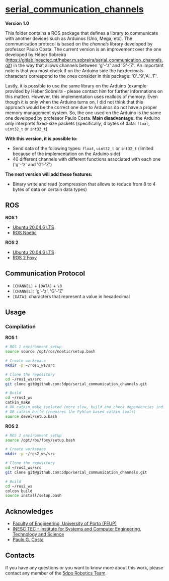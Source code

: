 # [serial_communication_channels](https://github.com/5dpo/serial_communication_channels)

**Version 1.0**

This folder contains a ROS package that defines a library to communicate with
another devices such as Arduinos (Uno, Mega, etc). The communication protocol is
based on the _channels_ library developed by professor Paulo Costa. The current
version is an improvement over the one developed by Héber Sobreira
(https://gitlab.inesctec.pt/heber.m.sobreira/serial_communication_channels.git)
in the way that allows channels between 'g'-'z' and 'G'-'Z'. An important note
is that you must check if on the Arduino side the hexdecimals characters
correspond to the ones consider in this package: '0'..'9','A'..'F'.

Lastly, it is possible to use the same library on the Arduino (example provided
by Héber Sobreira - please contact him for further informations on this matter).
However, this implementation uses reallocs of memory. Even though it is only
when the Arduino turns on, I did not think that this approach would be the
correct one due to Arduinos do not have a proper memory management system. So,
the one used on the Arduino is the same one developed by professor Paulo Costa.
**Main disadvantage:** the Arduino only interprets fixed-size packets
(specifically, 4 bytes of data: `float`, `uint32_t` or `int32_t`).

**With this version, it is possible to:**

- Send data of the following types: `float`, `uint32_t` or `int32_t`
  (limited because of the implementation on the Arduino side)
- 40 different channels with different functions associated with each one
  ('g'-'z' and 'G'-'Z')

**The next version will add these features:**

- Binary write and read (compression that allows to reduce from 8 to 4 bytes of
  data on certain data types)

## ROS

**ROS 1**

- [Ubuntu 20.04.6 LTS](https://releases.ubuntu.com/focal/)
- [ROS Noetic](https://wiki.ros.org/noetic)

**ROS 2**

- [Ubuntu 20.04.6 LTS](https://releases.ubuntu.com/focal/)
- [ROS 2 Foxy](https://docs.ros.org/en/foxy/)

## Communication Protocol

- `[CHANNEL]` + `[DATA]` + `\0`
- `[CHANNEL]`: 'g'-'z', 'G'-'Z'
- `[DATA]`: characters that represent a value in hexadecimal

## Usage

### Compilation

**ROS 1**

```sh
# ROS 1 environment setup
source source /opt/ros/noetic/setup.bash

# Create workspace
mkdir -p ~/ros1_ws/src

# Clone the repository
cd ~/ros1_ws/src
git clone git@github.com:5dpo/serial_communication_channels.git

# Build
cd ~/ros1_ws
catkin_make
# OR catkin_make_isolated (more slow, build and check dependencies individually)
# OR catkin build (requires the Pyhton-based catkin tools)
source devel/setup.bash
```

**ROS 2**

```sh
# ROS 2 environment setup
source /opt/ros/foxy/setup.bash

# Create workspace
mkdir -p ~/ros2_ws/src

# Clone the repository
cd ~/ros2_ws/src
git clone git@github.com:5dpo/serial_communication_channels.git

# Build
cd ~/ros2_ws
colcon build
source install/setup.bash
```

## Acknowledges

- [Faculty of Engineering, University of Porto (FEUP)](https://sigarra.up.pt/feup/en/)
- [INESC TEC - Institute for Systems and Computer Engineering, Technology and Science](https://www.inesctec.pt/en/)
- [Paulo G. Costa](https://github.com/P33a)

## Contacts

If you have any questions or you want to know more about this work, please
contact any member of the [5dpo Robotics Team](https://5dpo.github.io/).
